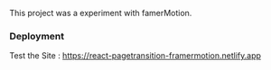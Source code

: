 This project was a experiment with famerMotion.


### Deployment

Test the Site : https://react-pagetransition-framermotion.netlify.app


